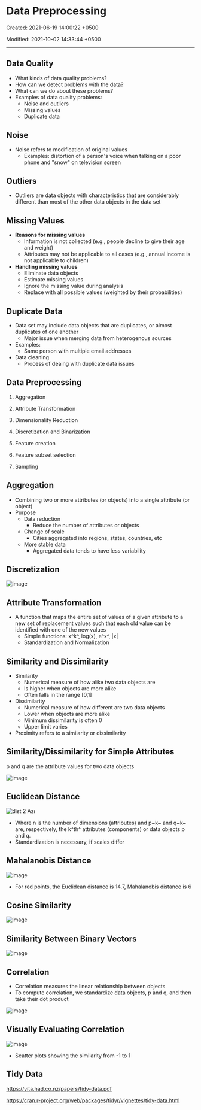 # Data Preprocessing

Created: 2021-06-19 14:00:22 +0500

Modified: 2021-10-02 14:33:44 +0500

---

## Data Quality
-   What kinds of data quality problems?
-   How can we detect problems with the data?
-   What can we do about these problems?
-   Examples of data quality problems:
    -   Noise and outliers
    -   Missing values
    -   Duplicate data

## Noise
-   Noise refers to modification of original values
    -   Examples: distortion of a person's voice when talking on a poor phone and "snow" on television screen

## Outliers
-   Outliers are data objects with characteristics that are considerably different than most of the other data objects in the data set

## Missing Values
-   **Reasons for missing values**
    -   Information is not collected (e.g., people decline to give their age and weight)
    -   Attributes may not be applicable to all cases (e.g., annual income is not applicable to children)
-   **Handling missing values**
    -   Eliminate data objects
    -   Estimate missing values
    -   Ignore the missing value during analysis
    -   Replace with all possible values (weighted by their probabilities)

## Duplicate Data
-   Data set may include data objects that are duplicates, or almost duplicates of one another
    -   Major issue when merging data from heterogenous sources
-   Examples:
    -   Same person with multiple email addresses
-   Data cleaning
    -   Process of deaing with duplicate data issues

## Data Preprocessing

1.  Aggregation

2.  Attribute Transformation

3.  Dimensionality Reduction

4.  Discretization and Binarization

5.  Feature creation

6.  Feature subset selection

7.  Sampling

## Aggregation
-   Combining two or more attributes (or objects) into a single attribute (or object)
-   Purpose
    -   Data reduction
        -   Reduce the number of attributes or objects
    -   Change of scale
        -   Cities aggregated into regions, states, countries, etc
    -   More stable data
        -   Aggregated data tends to have less variability

## Discretization

![image](media/Data-Preprocessing-image1.jpg)

## Attribute Transformation
-   A function that maps the entire set of values of a given attribute to a new set of replacement values such that each old value can be identified with one of the new values
    -   Simple functions: x^k^, log(x), e^x^, |x|
    -   Standardization and Normalization

## Similarity and Dissimilarity
-   Similarity
    -   Numerical measure of how alike two data objects are
    -   Is higher when objects are more alike
    -   Often falls in the range [0,1]
-   Dissimilarity
    -   Numerical measure of how different are two data objects
    -   Lower when objects are more alike
    -   Minimum dissimilarity is often 0
    -   Upper limit varies
-   Proximity refers to a similarity or dissimilarity

## Similarity/Dissimilarity for Simple Attributes

p and q are the attribute values for two data objects

![image](media/Data-Preprocessing-image2.jpeg)

## Euclidean Distance

![dist 2 Azı ](media/Data-Preprocessing-image3.jpg)
-   Where n is the number of dimensions (attributes) and p~k~ and q~k~ are, respectively, the k^th^ attributes (components) or data objects p and q.
-   Standardization is necessary, if scales differ

## Mahalanobis Distance

![image](media/Data-Preprocessing-image4.jpeg)
-   For red points, the Euclidean distance is 14.7, Mahalanobis distance is 6

## Cosine Similarity

![image](media/Data-Preprocessing-image5.jpg)

## Similarity Between Binary Vectors

![image](media/Data-Preprocessing-image6.jpg)

## Correlation
-   Correlation measures the linear relationship between objects
-   To compute correlation, we standardize data objects, p and q, and then take their dot product

![image](media/Data-Preprocessing-image7.jpg)

## Visually Evaluating Correlation

![image](media/Data-Preprocessing-image8.jpg)
-   Scatter plots showing the similarity from -1 to 1

## Tidy Data

<https://vita.had.co.nz/papers/tidy-data.pdf>

<https://cran.r-project.org/web/packages/tidyr/vignettes/tidy-data.html>






